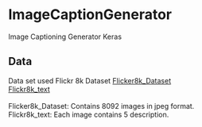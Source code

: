 # ImageCaptionGenerator
Image Captioning Generator Keras

## Data
Data set used Flickr 8k Dataset
[Flicker8k_Dataset](https://github.com/jbrownlee/Datasets/releases/download/Flickr8k/Flickr8k_Dataset.zip) <br />
[Flickr8k_text](https://github.com/jbrownlee/Datasets/releases/download/Flickr8k/Flickr8k_text.zip)  <br />
 <br />
Flicker8k_Dataset: Contains 8092 images in jpeg format.  <br />
Flickr8k_text: Each image contains 5 description. <br />

